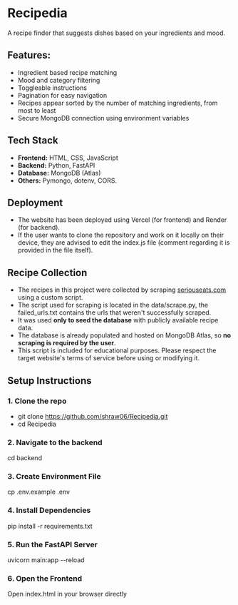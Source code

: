# Recipedia

A recipe finder that suggests dishes based on your ingredients and mood.

## Features:
- Ingredient based recipe matching
- Mood and category filtering
- Toggleable instructions
- Pagination for easy navigation
- Recipes appear sorted by the number of matching ingredients, from most to least
- Secure MongoDB connection using environment variables

## Tech Stack
- **Frontend:** HTML, CSS, JavaScript
- **Backend:** Python, FastAPI
- **Database:** MongoDB (Atlas)
- **Others:** Pymongo, dotenv, CORS.

## Deployment
- The website has been deployed using Vercel (for frontend) and Render (for backend).
- If the user wants to clone the repository and work on it locally on their device, they are advised to edit the index.js file (comment regarding it is provided in the file itself).

## Recipe Collection
- The recipes in this project were collected by scraping [seriouseats.com](https://www.seriouseats.com) using a custom script.
- The script used for scraping is located in the data/scrape.py, the failed_urls.txt contains the urls that weren't successfully scraped.
- It was used **only to seed the database** with publicly available recipe data.
- The database is already populated and hosted on MongoDB Atlas, so **no scraping is required by the user**.
- This script is included for educational purposes. Please respect the target website's terms of service before using or modifying it.

## Setup Instructions

### 1. Clone the repo
- git clone https://github.com/shraw06/Recipedia.git
- cd Recipedia

### 2. Navigate to the backend
cd backend

### 3. Create Environment File
cp .env.example .env

### 4. Install Dependencies
pip install -r requirements.txt

### 5. Run the FastAPI Server
uvicorn main:app --reload

### 6. Open the Frontend
Open index.html in your browser directly

